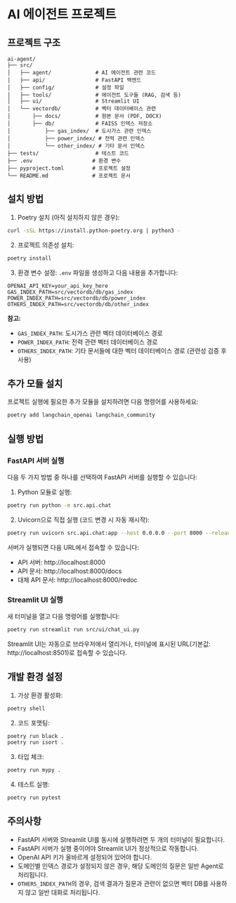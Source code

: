 # AI 에이전트 프로젝트

## 프로젝트 구조
```
ai-agent/
├── src/
│   ├── agent/              # AI 에이전트 관련 코드
│   ├── api/                # FastAPI 백엔드
│   ├── config/             # 설정 파일
│   ├── tools/              # 에이전트 도구들 (RAG, 검색 등)
│   ├── ui/                 # Streamlit UI
│   └── vectordb/           # 벡터 데이터베이스 관련
│       ├── docs/           # 원본 문서 (PDF, DOCX)
│       ├── db/             # FAISS 인덱스 저장소
│           ├── gas_index/  # 도시가스 관련 인덱스
│           ├── power_index/ # 전력 관련 인덱스
│           └── other_index/ # 기타 문서 인덱스                   
├── tests/                  # 테스트 코드
├── .env                   # 환경 변수
├── pyproject.toml         # 프로젝트 설정
└── README.md              # 프로젝트 문서
```

## 설치 방법

1. Poetry 설치 (아직 설치하지 않은 경우):
```bash
curl -sSL https://install.python-poetry.org | python3 -
```

2. 프로젝트 의존성 설치:
```bash
poetry install
```

3. 환경 변수 설정:
`.env` 파일을 생성하고 다음 내용을 추가합니다:

```
OPENAI_API_KEY=your_api_key_here
GAS_INDEX_PATH=src/vectordb/db/gas_index
POWER_INDEX_PATH=src/vectordb/db/power_index
OTHERS_INDEX_PATH=src/vectordb/db/other_index
```

**참고:**
- `GAS_INDEX_PATH`: 도시가스 관련 벡터 데이터베이스 경로
- `POWER_INDEX_PATH`: 전력 관련 벡터 데이터베이스 경로
- `OTHERS_INDEX_PATH`: 기타 문서들에 대한 벡터 데이터베이스 경로 (관련성 검증 후 사용)

## 추가 모듈 설치

프로젝트 실행에 필요한 추가 모듈을 설치하려면 다음 명령어를 사용하세요:
```bash
poetry add langchain_openai langchain_community
```

## 실행 방법

### FastAPI 서버 실행
다음 두 가지 방법 중 하나를 선택하여 FastAPI 서버를 실행할 수 있습니다:

1. Python 모듈로 실행:
```bash
poetry run python -m src.api.chat
```

2. Uvicorn으로 직접 실행 (코드 변경 시 자동 재시작):
```bash
poetry run uvicorn src.api.chat:app --host 0.0.0.0 --port 8000 --reload
```

서버가 실행되면 다음 URL에서 접속할 수 있습니다:
- API 서버: http://localhost:8000
- API 문서: http://localhost:8000/docs
- 대체 API 문서: http://localhost:8000/redoc

### Streamlit UI 실행
새 터미널을 열고 다음 명령어를 실행합니다:
```bash
poetry run streamlit run src/ui/chat_ui.py
```

Streamlit UI는 자동으로 브라우저에서 열리거나, 터미널에 표시된 URL(기본값: http://localhost:8501)로 접속할 수 있습니다.

## 개발 환경 설정

1. 가상 환경 활성화:
```bash
poetry shell
```

2. 코드 포맷팅:
```bash
poetry run black .
poetry run isort .
```

3. 타입 체크:
```bash
poetry run mypy .
```

4. 테스트 실행:
```bash
poetry run pytest
```

## 주의사항
- FastAPI 서버와 Streamlit UI를 동시에 실행하려면 두 개의 터미널이 필요합니다.
- FastAPI 서버가 실행 중이어야 Streamlit UI가 정상적으로 작동합니다.
- OpenAI API 키가 올바르게 설정되어 있어야 합니다.
- 도메인별 인덱스 경로가 설정되지 않은 경우, 해당 도메인의 질문은 일반 Agent로 처리됩니다.
- `OTHERS_INDEX_PATH`의 경우, 검색 결과가 질문과 관련이 없으면 벡터 DB를 사용하지 않고 일반 대화로 처리됩니다.





